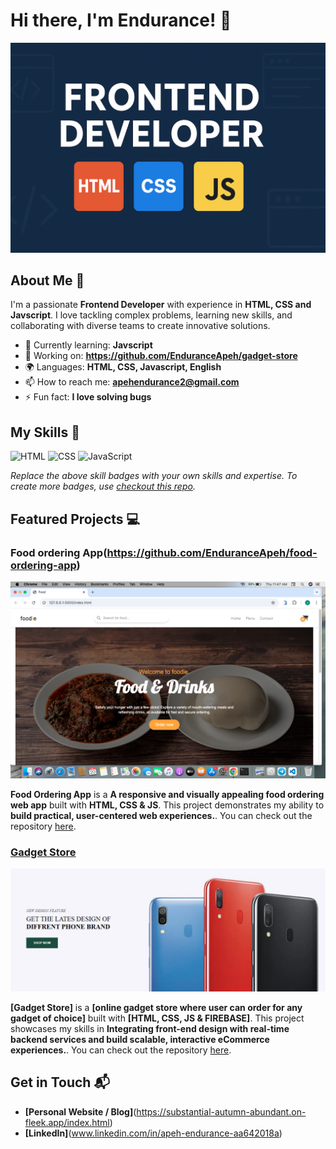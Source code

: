 # Hi there, I'm Endurance! 👋

![Banner Image](https://github.com/EnduranceApeh/personal-portfolio/blob/master/public/images/Frontend%20Developer%20Banner%20Design.png)

## About Me 🚀

I'm a passionate **Frontend Developer** with experience in **HTML, CSS and Javscript**. I love tackling complex problems, learning new skills, and collaborating with diverse teams to create innovative solutions.

- 🌱 Currently learning: **Javscript**
- 🔭 Working on: **https://github.com/EnduranceApeh/gadget-store**
- 🌍 Languages: **HTML, CSS, Javascript, English**
- 📫 How to reach me: **apehendurance2@gmail.com**
- ⚡ Fun fact: **I love solving bugs**

## My Skills 🧠

![HTML](https://img.shields.io/badge/-HTML-E34F26?style=flat-square&logo=html5&logoColor=white)
![CSS](https://img.shields.io/badge/-CSS-1572B6?style=flat-square&logo=css3&logoColor=white)
![JavaScript](https://img.shields.io/badge/-JavaScript-F7DF1E?style=flat-square&logo=javascript&logoColor=black)

*Replace the above skill badges with your own skills and expertise. To create more badges, use [checkout this repo](https://github.com/alexandresanlim/Badges4-README.md-Profile).*

## Featured Projects 💻

### Food ordering App(https://github.com/EnduranceApeh/food-ordering-app)

![Project 1 Screenshot](https://github.com/EnduranceApeh/personal-portfolio/blob/master/public/images/food-odering-app.png)

**Food Ordering App** is a **A responsive and visually appealing food ordering web app** built with **HTML, CSS & JS**. This project demonstrates my ability to **build practical, user-centered web experiences.**. You can check out the repository [here](https://github.com/EnduranceApeh/food-ordering-app).

### [Gadget Store](https://github.com/EnduranceApeh/gadget-store)

![Project 2 Screenshot](https://github.com/EnduranceApeh/personal-portfolio/blob/master/public/images/Gadget-store%20Screenshot%202.png)

**[Gadget Store]** is a **[online gadget store where user can order for any gadget of choice]** built with **[HTML, CSS, JS & FIREBASE]**. This project showcases my skills in **Integrating front-end design with real-time backend services and build scalable, interactive eCommerce experiences.**. You can check out the repository [here](https://github.com/EnduranceApeh/gadget-store).

## Get in Touch 📬

- **[Personal Website / Blog]**(https://substantial-autumn-abundant.on-fleek.app/index.html)
- **[LinkedIn]**(www.linkedin.com/in/apeh-endurance-aa642018a)




